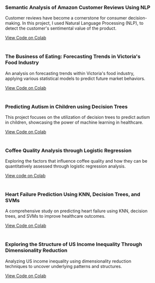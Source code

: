 <div style="display: flex; flex-wrap: wrap; justify-content: space-around;">
  <!-- Semantic Analysis of Amazon Customer Reviews Using NLP -->
  <div style="flex: 1; min-width: 300px; margin: 10px;">
    <h3>Semantic Analysis of Amazon Customer Reviews Using NLP</h3>
    <p>Customer reviews have become a cornerstone for consumer decision-making. In this project, I used Natural Language Processing (NLP), to detect the customer's sentimental value of the product.</p>
    <a href="https://colab.research.google.com/drive/1fTI68pxkJyydkzL9ix2HFqkUyjhI7Mv1?usp=sharing">View Code on Colab</a>
  </div>

  <!-- The Business of Eating: Forecasting Trends in Victoria's Food Industry -->
  <div style="flex: 1; min-width: 300px; margin: 10px;">
    <h3>The Business of Eating: Forecasting Trends in Victoria's Food Industry</h3>
    <p>An analysis on forecasting trends within Victoria's food industry, applying various statistical models to predict future market behaviors.</p>
    <a href="https://colab.research.google.com/drive/1LRFjsoKpLBRtxFh6nExfkQcSz_GM0KHl?usp=sharing">View Code on Colab</a>
  </div>

  <!-- Predicting Autism in Children using Decision Trees -->
  <div style="flex: 1; min-width: 300px; margin: 10px;">
    <h3>Predicting Autism in Children using Decision Trees</h3>
    <p>This project focuses on the utilization of decision trees to predict autism in children, showcasing the power of machine learning in healthcare.</p>
    <a href="https://colab.research.google.com/drive/1rb8jteWVyb2elwHAeDdrGXMfFHXKfUBO?usp=sharing">View Code on Colab</a>
  </div>

  <!-- Coffee Quality Analysis through Logistic Regression -->
  <div style="flex: 1; min-width: 300px; margin: 10px;">
    <h3>Coffee Quality Analysis through Logistic Regression</h3>
    <p>Exploring the factors that influence coffee quality and how they can be quantitatively assessed through logistic regression analysis.</p>
    <a href="#">View code on Colab</a> <!-- Note: The link is not provided -->
  </div>

  <!-- Heart Failure Prediction Using KNN, Decision Trees, and SVMs -->
  <div style="flex: 1; min-width: 300px; margin: 10px;">
    <h3>Heart Failure Prediction Using KNN, Decision Trees, and SVMs</h3>
    <p>A comprehensive study on predicting heart failure using KNN, decision trees, and SVMs to improve healthcare outcomes.</p>
    <a href="https://colab.research.google.com/drive/1-i9iOU26G-RsD1Yn5TEjz5NIvrweUOIo?usp=sharing">View Code on Colab</a>
  </div>

  <!-- Exploring the Structure of US Income Inequality Through Dimensionality Reduction -->
  <div style="flex: 1; min-width: 300px; margin: 10px;">
    <h3>Exploring the Structure of US Income Inequality Through Dimensionality Reduction</h3>
    <p>Analyzing US income inequality using dimensionality reduction techniques to uncover underlying patterns and structures.</p>
    <a href="https://colab.research.google.com/drive/1oaAbkFeCLZrftQxKQbltCcsUBzpjpm6L?usp=sharing">View Code on Colab</a>
  </div>
</div>
